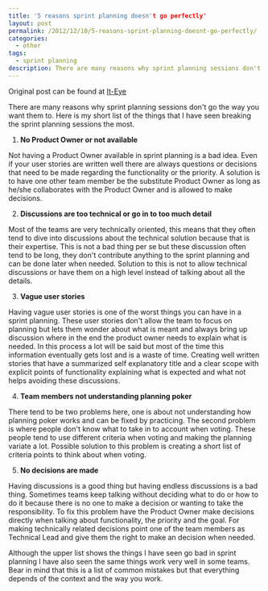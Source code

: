 ```yaml
---
title: '5 reasons sprint planning doesn't go perfectly'
layout: post
permalink: /2012/12/10/5-reasons-sprint-planning-doesnt-go-perfectly/
categories:
  - other
tags:
  - sprint planning
description: There are many reasons why sprint planning sessions don't go the way you want them to. Here is my short list of the things that I have seen breaking the sprint planning sessions the most.
---
```

Original post can be found at [It-Eye][1]

There are many reasons why sprint planning sessions don't go the way you want them to. Here is my short list of the things that I have seen breaking the sprint planning sessions the most.

  1. **No Product Owner or not available**

Not having a Product Owner available in sprint planning is a bad idea. Even if your user stories are written well there are always questions or decisions that need to be made regarding the functionality or the priority. A solution is to have one other team member be the substitute Product Owner as long as he/she collaborates with the Product Owner and is allowed to make decisions.

<ol start="2">
  <li>
    <strong>Discussions are too technical or go in to too much detail</strong>
  </li>
</ol>

Most of the teams are very technically oriented, this means that they often tend to dive into discussions about the technical solution because that is their expertise. This is not a bad thing per se but these discussion often tend to be long, they don't contribute anything to the sprint planning and can be done later when needed. Solution to this is not to allow technical discussions or have them on a high level instead of talking about all the details.

<ol start="3">
  <li>
    <strong>Vague user stories</strong>
  </li>
</ol>

Having vague user stories is one of the worst things you can have in a sprint planning. These user stories don't allow the team to focus on planning but lets them wonder about what is meant and always bring up discussion where in the end the product owner needs to explain what is needed. In this process a lot will be said but most of the time this information eventually gets lost and is a waste of time. Creating well written stories that have a summarized self explanatory title and a clear scope with explicit points of functionality explaining what is expected and what not helps avoiding these discussions.

<ol start="4">
  <li>
    <strong>Team members not understanding planning poker</strong>
  </li>
</ol>

There tend to be two problems here, one is about not understanding how planning poker works and can be fixed by practicing. The second problem is where people don't know what to take in to account when voting. These people tend to use different criteria when voting and making the planning variate a lot. Possible solution to this problem is creating a short list of criteria points to think about when voting.

<ol start="5">
  <li>
    <strong>No decisions are made</strong>
  </li>
</ol>

Having discussions is a good thing but having endless discussions is a bad thing. Sometimes teams keep talking without deciding what to do or how to do it because there is no one to make a decision or wanting to take the responsibility. To fix this problem have the Product Owner make decisions directly when talking about functionality, the priority and the goal. For making technically related decisions point one of the team members as Technical Lead and give them the right to make an decision when needed.

Although the upper list shows the things I have seen go bad in sprint planning I have also seen the same things work very well in some teams. Bear in mind that this is a list of common mistakes but that everything depends of the context and the way you work.

 [1]: http://www.it-eye.nl/2012/12/10/5-reasons-sprint-planning-doesnt-go-perfectly/